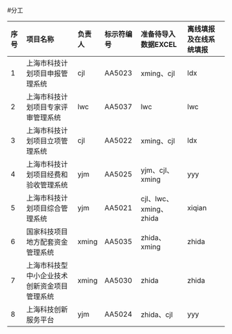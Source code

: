 #分工




| 序号     |   项目名称 |负责人  |标示符编号|准备待导入数据EXCEL|离线填报及在线系统填报|
| :-------- | :---| :-- | :-- | :-- | :-- |
|1	|上海市科技计划项目申报管理系统	|cjl	|AA5023|	xming、cjl|	ldx|
|2|	上海市科技计划项目专家评审管理系统	|lwc	|AA5037	|lwc|	lwc|
|3	|上海市科技计划项目立项管理系统|cjl	|AA5022	|xming、cjl|	ldx|
|4	|上海市科技计划项目经费和验收管理系统|	yjm	|AA5025|	yjm、cjl、xming	|yyy|
|5	|上海市科技计划项目综合管理系统	|yjm|	AA5021|	cjl、lwc、xming、zhida|	xiqian|
|6|	国家科技项目地方配套资金管理系统	|xming|	AA5035|	zhida、xming|	zhida
|7|	上海市科技型中小企业技术创新资金项目管理系统|	xming	|AA5030|	zhida	|zhida|
|8	|上海科技创新服务平台|	yjm|	AA5024|	zhida、cjl|	yyy|
